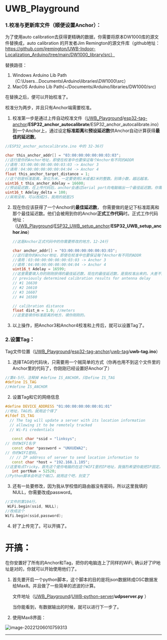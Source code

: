 # UWB_Playground

### 1.校准与更新库文件（顺便设置Anchor）：

为了使用auto calibration去获得更精确的数据，你需要将原本DW1000库的源文件替换成，auto calibration 的开发者Jim Remington的源文件库（github地址：https://github.com/jremington/UWB-Indoor-Localization_Arduino/tree/main/DW1000_library/src）

替换路径：

1. Windows Arduino Lib Path（C:\Users\...Documents\Arduino\libraries\DW1000\src）
2. MacOS Arduino Lib Path(~/Documents/Arduino/libraries/DW1000/src)

在替换之后，便可以开始校准了。

校准分为两步，并且只有Anchor端需要校准。

1. 校准第一步是通过上传自动校准文件（[UWB_Playground](https://github.com/InterestingAnimalTurds/UWB_Playground/tree/master)/[esp32-tag-anchor](https://github.com/InterestingAnimalTurds/UWB_Playground/tree/master/esp32-tag-anchor)/**ESP32_anchor_autocalibrate**/ESP32_anchor_autocalibrate.ino）到一个Anchor上，通过设定**标准距离**和**预设延迟数**供Anchor自动计算获得**最佳的延迟数**。

```c++
//ESP32_anchor_autocalibrate.ino 中的 32-36行

char this_anchor_addr[] = "03:00:00:00:00:00:03:03";
//这行是你的Anchor地址，即使在校准中也要保证每个Anchor有不同的ADDR
//请用：03:00:00:00:00:00:03:03 -> Anchor 3
//请用：04:00:00:00:00:00:04:04 -> Anchor 4
float this_anchor_target_distance = 1;
//这个则是标准距离，单位为米。一定要使用1米或者2米的整数。别填小数，越远越准。
uint16_t this_anchor_Adelay = 16600; 
//预设延迟数，在上传代码后，anchor会通过Serial port向电脑输出一个最佳延迟数。你需要把它记在纸上。
uint16_t Adelay_delta = 100; 
//屌用没有，可以改成25，我用的就是25
```

2. 现在你应该获得了一个Anchor的**最佳延迟数**， 你需要做的是记下标准距离和那个最佳延迟数。他们会被用到你的Anchor**正式工作代码**时。正式工作代码地址：（[UWB_Playground](https://github.com/InterestingAnimalTurds/UWB_Playground/tree/master)/[ESP32_UWB_setup_anchor](https://github.com/InterestingAnimalTurds/UWB_Playground/tree/master/ESP32_UWB_setup_anchor)/**ESP32_UWB_setup_anchor.ino**）

   ```c++
   //这是Anchor正式代码中的你需要修改的地方，12-24行
   
   char anchor_addr[] = "03:00:00:00:00:00:03:03";
   //这行是你的Anchor地址，即使在校准中也要保证每个Anchor有不同的ADDR
   //请用：03:00:00:00:00:00:03:03 -> Anchor 3
   //请用：04:00:00:00:00:00:04:04 -> Anchor 4
   uint16_t Adelay = 16599;
   //这里需要填入你的刚刚获得的最佳延迟数，现在的最佳延迟数，是我校准出来的。大差不差吧，妈的。
   // previously determined calibration results for antenna delay
   // #1 16630
   // #2 16610
   // #3 16607
   // #4 16580
   
   // calibration distance
   float dist_m = 1.0; //meters
   //这里是填你标准距离的地方，填你刚刚的。
   ```

3. 以上操作，把Anchor3和Anchor4校准和上传后，就可以设置Tag了。

### 2.设置Tag：

Tag文件位置（[UWB_Playground](https://github.com/InterestingAnimalTurds/UWB_Playground/tree/master)/[esp32-tag-anchor](https://github.com/InterestingAnimalTurds/UWB_Playground/tree/master/esp32-tag-anchor)/[uwb-tag](https://github.com/InterestingAnimalTurds/UWB_Playground/tree/master/esp32-tag-anchor/uwb-tag)/**uwb-tag.ino**）

1. 选择TAG的代码块，只需要用一个贼简单的方式（你再也用不到这个文件里的Anchor里的代码了，你刚刚已经设置好Anchor了）

```c++
//第4-5行，注释掉 #define IS_ANCHOR，只Define IS_TAG
#define IS_TAG 
//#define IS_ANCHOR
```

2. 设置Tag和它的网络信息

```c++
#define DEVICE_ADDRESS "01:00:00:00:00:00:01:01"
//地址，TAG的。就用这个得了
#ifdef IS_TAG
  // The tag will update a server with its location information
  // allowing it to be remotely tracked
  // Wi-Fi credentials 
   
   const char *ssid = "linksys"; 
// 你的WIFI名字
   const char *password = "UNXUEWA2";
// 你的WIFI密码。
  // // IP address of server to send location information to
   const char *host = "192.168.1.105"; 
//这里有点Tricky。首先这个是你电脑的在这个WIFI里的IP地址，我强烈希望你能把IP固定。详情在后面。
   int portNum = 52520;
//Python脚本会听这个端口，就用这个吧，别变了
```

3. 还有一处要修改，因为我从学校借的路由器没有密码，所以这里我填的NULL，你需要改成password。

```c++
//文件的第104行，
 WiFi.begin(ssid, NULL);
//改成这个
Wifi.begin(ssid,password);
```

4. 好了上传完了。可以开搞了。

# 开搞：

在你安置好了所有的Anchor和Tag，把你的电脑连上了同样的WiFi, 确认好了IP地址是对的，你就可以开始使用他们了。

1. 首先要开启一个python脚本，这个脚本的目的是将json数据转成OSC数据发给Max8。并且做了一些简单的滤波的计算。

   文件地址（[UWB_Playground](https://github.com/InterestingAnimalTurds/UWB_Playground/tree/master)/[UWB-python-server](https://github.com/InterestingAnimalTurds/UWB_Playground/tree/master/UWB-python-server)/**udpserver.py** ）

   当你能看到，有数据输出的时候，就可以进行下一步了。

2. 使用Max8界面：

![image-20221206010759313](C:\Users\16198\AppData\Roaming\Typora\typora-user-images\image-20221206010759313.png)

----

